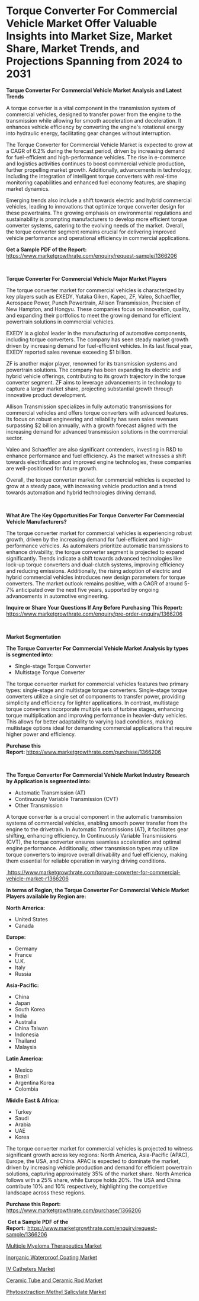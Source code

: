 <p><h1>Torque Converter For Commercial Vehicle Market Offer Valuable Insights into Market Size, Market Share, Market Trends, and Projections Spanning from 2024 to 2031</h1></p><p><strong>Torque Converter For Commercial Vehicle Market Analysis and Latest Trends</strong></p>
<p><p>A torque converter is a vital component in the transmission system of commercial vehicles, designed to transfer power from the engine to the transmission while allowing for smooth acceleration and deceleration. It enhances vehicle efficiency by converting the engine's rotational energy into hydraulic energy, facilitating gear changes without interruption. </p><p>The Torque Converter for Commercial Vehicle Market is expected to grow at a CAGR of 6.2% during the forecast period, driven by increasing demand for fuel-efficient and high-performance vehicles. The rise in e-commerce and logistics activities continues to boost commercial vehicle production, further propelling market growth. Additionally, advancements in technology, including the integration of intelligent torque converters with real-time monitoring capabilities and enhanced fuel economy features, are shaping market dynamics. </p><p>Emerging trends also include a shift towards electric and hybrid commercial vehicles, leading to innovations that optimize torque converter design for these powertrains. The growing emphasis on environmental regulations and sustainability is prompting manufacturers to develop more efficient torque converter systems, catering to the evolving needs of the market. Overall, the torque converter segment remains crucial for delivering improved vehicle performance and operational efficiency in commercial applications.</p></p>
<p><strong>Get a Sample PDF of the Report:&nbsp;</strong> <a href="https://www.marketgrowthrate.com/enquiry/request-sample/1366206">https://www.marketgrowthrate.com/enquiry/request-sample/1366206</a></p>
<p>&nbsp;</p>
<p><strong>Torque Converter For Commercial Vehicle Major Market Players</strong></p>
<p><p>The torque converter market for commercial vehicles is characterized by key players such as EXEDY, Yutaka Giken, Kapec, ZF, Valeo, Schaeffler, Aerospace Power, Punch Powertrain, Allison Transmission, Precision of New Hampton, and Hongyu. These companies focus on innovation, quality, and expanding their portfolios to meet the growing demand for efficient powertrain solutions in commercial vehicles.</p><p>EXEDY is a global leader in the manufacturing of automotive components, including torque converters. The company has seen steady market growth driven by increasing demand for fuel-efficient vehicles. In its last fiscal year, EXEDY reported sales revenue exceeding $1 billion.</p><p>ZF is another major player, renowned for its transmission systems and powertrain solutions. The company has been expanding its electric and hybrid vehicle offerings, contributing to its growth trajectory in the torque converter segment. ZF aims to leverage advancements in technology to capture a larger market share, projecting substantial growth through innovative product development.</p><p>Allison Transmission specializes in fully automatic transmissions for commercial vehicles and offers torque converters with advanced features. Its focus on robust engineering and reliability has seen sales revenues surpassing $2 billion annually, with a growth forecast aligned with the increasing demand for advanced transmission solutions in the commercial sector.</p><p>Valeo and Schaeffler are also significant contenders, investing in R&D to enhance performance and fuel efficiency. As the market witnesses a shift towards electrification and improved engine technologies, these companies are well-positioned for future growth.</p><p>Overall, the torque converter market for commercial vehicles is expected to grow at a steady pace, with increasing vehicle production and a trend towards automation and hybrid technologies driving demand.</p></p>
<p>&nbsp;</p>
<p><strong>What Are The Key Opportunities For Torque Converter For Commercial Vehicle Manufacturers?</strong></p>
<p><p>The torque converter market for commercial vehicles is experiencing robust growth, driven by the increasing demand for fuel-efficient and high-performance vehicles. As automakers prioritize automatic transmissions to enhance drivability, the torque converter segment is projected to expand significantly. Trends indicate a shift towards advanced technologies like lock-up torque converters and dual-clutch systems, improving efficiency and reducing emissions. Additionally, the rising adoption of electric and hybrid commercial vehicles introduces new design parameters for torque converters. The market outlook remains positive, with a CAGR of around 5-7% anticipated over the next five years, supported by ongoing advancements in automotive engineering.</p></p>
<p><strong>Inquire or Share Your Questions If Any Before Purchasing This Report:</strong> <a href="https://www.marketgrowthrate.com/enquiry/pre-order-enquiry/1366206">https://www.marketgrowthrate.com/enquiry/pre-order-enquiry/1366206</a></p>
<p>&nbsp;</p>
<p><strong>Market Segmentation</strong></p>
<p><strong>The Torque Converter For Commercial Vehicle Market Analysis by types is segmented into:</strong></p>
<p><ul><li>Single-stage Torque Converter</li><li>Multistage Torque Converter</li></ul></p>
<p><p>The torque converter market for commercial vehicles features two primary types: single-stage and multistage torque converters. Single-stage torque converters utilize a single set of components to transfer power, providing simplicity and efficiency for lighter applications. In contrast, multistage torque converters incorporate multiple sets of turbine stages, enhancing torque multiplication and improving performance in heavier-duty vehicles. This allows for better adaptability to varying load conditions, making multistage options ideal for demanding commercial applications that require higher power and efficiency.</p></p>
<p><strong>Purchase this Report:&nbsp;</strong><a href="https://www.marketgrowthrate.com/purchase/1366206">https://www.marketgrowthrate.com/purchase/1366206</a></p>
<p>&nbsp;</p>
<p><strong>The Torque Converter For Commercial Vehicle Market Industry Research by Application is segmented into:</strong></p>
<p><ul><li>Automatic Transmission (AT)</li><li>Continuously Variable Transmission (CVT)</li><li>Other Transmission</li></ul></p>
<p><p>A torque converter is a crucial component in the automatic transmission systems of commercial vehicles, enabling smooth power transfer from the engine to the drivetrain. In Automatic Transmissions (AT), it facilitates gear shifting, enhancing efficiency. In Continuously Variable Transmissions (CVT), the torque converter ensures seamless acceleration and optimal engine performance. Additionally, other transmission types may utilize torque converters to improve overall drivability and fuel efficiency, making them essential for reliable operation in varying driving conditions.</p></p>
<p><a href="https://www.marketgrowthrate.com/torque-converter-for-commercial-vehicle-market-r1366206">&nbsp;https://www.marketgrowthrate.com/torque-converter-for-commercial-vehicle-market-r1366206</a></p>
<p><strong>In terms of Region, the Torque Converter For Commercial Vehicle Market Players available by Region are:</strong></p>
<p>
    <p> <strong> North America: </strong>
        <ul>
            <li>United States</li>
            <li>Canada</li>
        </ul>
        </p> 
    <p> <strong> Europe: </strong>
        <ul>
            <li>Germany</li>
            <li>France</li>
            <li>U.K.</li>
            <li>Italy</li>
            <li>Russia</li>
        </ul>
        </p> 
    <p> <strong> Asia-Pacific: </strong>
        <ul>
            <li>China</li>
            <li>Japan</li>
            <li>South Korea</li>
            <li>India</li>
            <li>Australia</li>
            <li>China Taiwan</li>
            <li>Indonesia</li>
            <li>Thailand</li>
            <li>Malaysia</li>
        </ul>
        </p> 
    <p> <strong> Latin America: </strong>
        <ul>
            <li>Mexico</li>
            <li>Brazil</li>
            <li>Argentina Korea</li>
            <li>Colombia</li>
        </ul>
        </p> 
    <p> <strong> Middle East & Africa: </strong>
        <ul>
            <li>Turkey</li>
            <li>Saudi</li>
            <li>Arabia</li>
            <li>UAE</li>
            <li>Korea</li>
        </ul>
    </p>
    </p>
<p><p>The torque converter market for commercial vehicles is projected to witness significant growth across key regions: North America, Asia-Pacific (APAC), Europe, the USA, and China. APAC is expected to dominate the market, driven by increasing vehicle production and demand for efficient powertrain solutions, capturing approximately 35% of the market share. North America follows with a 25% share, while Europe holds 20%. The USA and China contribute 10% and 10% respectively, highlighting the competitive landscape across these regions.</p></p>
<p><strong>Purchase this Report: </strong><a href="https://www.marketgrowthrate.com/purchase/1366206">https://www.marketgrowthrate.com/purchase/1366206</a></p>
<p>&nbsp;<strong>Get a Sample PDF of the Report:&nbsp;&nbsp;</strong><a href="https://www.marketgrowthrate.com/enquiry/request-sample/1366206">https://www.marketgrowthrate.com/enquiry/request-sample/1366206</a></p>
<p><strong></strong></p>
<p><p><a href="https://www.linkedin.com/pulse/multiple-myeloma-therapeutics-market-evolution-global-trends-regional-3go4f">Multiple Myeloma Therapeutics Market</a></p><p><a href="https://issuu.com/reportprime-2/docs/inorganic-waterproof-coating-market_2f095861285bb0">Inorganic Waterproof Coating Market</a></p><p><a href="https://www.linkedin.com/pulse/strategic-market-insights-navigating-global-iv-catheters-landscape-wdq5f">IV Catheters Market</a></p><p><a href="https://medium.com/@benniedonaldson54/global-ceramic-tube-and-ceramic-rod-market-sector-types-applications-market-player-strategies-149b12846d48?postPublishedType=repub">Ceramic Tube and Ceramic Rod Market</a></p><p><a href="https://medium.com/@benniedonaldson54/global-phytoextraction-methyl-salicylate-market-share-and-growth-opportunities-and-market-size-d63b428ce760">Phytoextraction Methyl Salicylate Market</a></p></p>